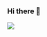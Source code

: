 ### Hi there 👋

<div>
  <img src="http://mazassumnida.wtf/api/v2/generate_badge?boj=dkfflsl">

<div>
